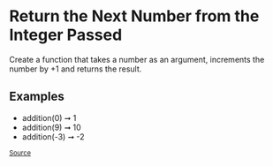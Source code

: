<h1>Return the Next Number from the Integer Passed</h1>

<p>Create a function that takes a number as an argument, increments the number by +1 and returns the result.</p>

<h2>Examples</h2>

<ul>
	<li>addition(0) ➞ 1</li>
	<li>addition(9) ➞ 10</li>
	<li>addition(-3) ➞ -2</li>
</ul>

<small><a href="https://edabit.com/challenge/NAQhEoxbofPidLxm9">Source</a></small>